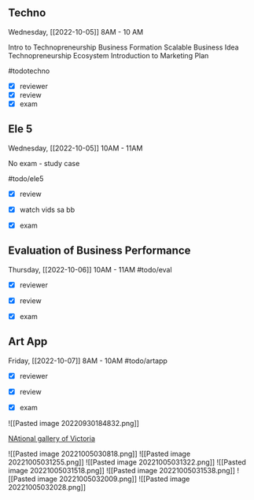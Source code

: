 ## Techno
Wednesday, [[2022-10-05]]
8AM - 10 AM

Intro to Technopreneurship 
Business Formation Scalable Business 
Idea Technopreneurship 
Ecosystem Introduction to Marketing Plan

#todotechno
- [x] reviewer
- [x] review
- [x] exam

## Ele 5
Wednesday, [[2022-10-05]]
10AM - 11AM

No exam - study case

#todo/ele5 
- [x] review
- [x] watch vids sa bb
- [x] exam


## Evaluation of Business Performance
Thursday, [[2022-10-06]]
10AM - 11AM
#todo/eval
- [x] reviewer
- [x] review
- [x] exam


## Art App
Friday, [[2022-10-07]]
8AM - 10AM
#todo/artapp 
- [x] reviewer
- [x] review
- [x] exam



![[Pasted image 20220930184832.png]]


 [NAtional gallery of Victoria](https://www.ngv.vic.gov.au/virtual-tours/)

[](https://www.timeout.com/travel/virtual-museum-tours)

![[Pasted image 20221005030818.png]]
![[Pasted image 20221005031255.png]]
![[Pasted image 20221005031322.png]]
![[Pasted image 20221005031518.png]]
![[Pasted image 20221005031538.png]]
![[Pasted image 20221005032009.png]]
![[Pasted image 20221005032028.png]]